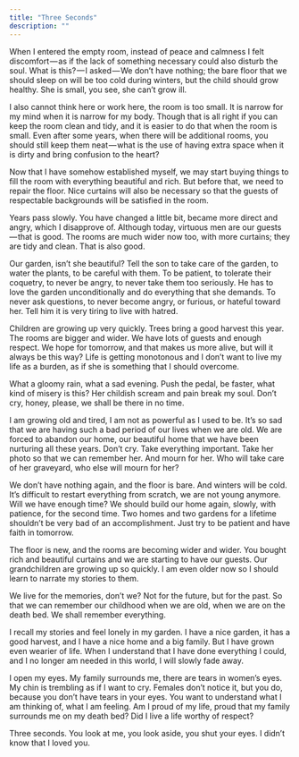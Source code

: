 ```yaml
---
title: "Three Seconds"
description: ""
---
```


When I entered the empty room, instead of peace and calmness I felt discomfort — as if the lack of something necessary could also disturb the soul. What is this? — I asked — We don’t have nothing; the bare floor that we should sleep on will be too cold during winters, but the child should grow healthy. She is small, you see, she can’t grow ill.

I also cannot think here or work here, the room is too small. It is narrow for my mind when it is narrow for my body. Though that is all right if you can keep the room clean and tidy, and it is easier to do that when the room is small. Even after some years, when there will be additional rooms, you should still keep them neat — what is the use of having extra space when it is dirty and bring confusion to the heart?

Now that I have somehow established myself, we may start buying things to fill the room with everything beautiful and rich. But before that, we need to repair the floor. Nice curtains will also be necessary so that the guests of respectable backgrounds will be satisfied in the room.

Years pass slowly. You have changed a little bit, became more direct and angry, which I disapprove of. Although today, virtuous men are our guests — that is good. The rooms are much wider now too, with more curtains; they are tidy and clean. That is also good.

Our garden, isn’t she beautiful? Tell the son to take care of the garden, to water the plants, to be careful with them. To be patient, to tolerate their coquetry, to never be angry, to never take them too seriously. He has to love the garden unconditionally and do everything that she demands. To never ask questions, to never become angry, or furious, or hateful toward her. Tell him it is very tiring to live with hatred.

Children are growing up very quickly. Trees bring a good harvest this year. The rooms are bigger and wider. We have lots of guests and enough respect. We hope for tomorrow, and that makes us more alive, but will it always be this way? Life is getting monotonous and I don’t want to live my life as a burden, as if she is something that I should overcome.

What a gloomy rain, what a sad evening. Push the pedal, be faster, what kind of misery is this? Her childish scream and pain break my soul. Don’t cry, honey, please, we shall be there in no time.

I am growing old and tired, I am not as powerful as I used to be. It’s so sad that we are having such a bad period of our lives when we are old. We are forced to abandon our home, our beautiful home that we have been nurturing all these years. Don’t cry. Take everything important. Take her photo so that we can remember her. And mourn for her. Who will take care of her graveyard, who else will mourn for her?

We don’t have nothing again, and the floor is bare. And winters will be cold. It’s difficult to restart everything from scratch, we are not young anymore. Will we have enough time? We should build our home again, slowly, with patience, for the second time. Two homes and two gardens for a lifetime shouldn’t be very bad of an accomplishment. Just try to be patient and have faith in tomorrow.

The floor is new, and the rooms are becoming wider and wider. You bought rich and beautiful curtains and we are starting to have our guests. Our grandchildren are growing up so quickly. I am even older now so I should learn to narrate my stories to them.

We live for the memories, don’t we? Not for the future, but for the past. So that we can remember our childhood when we are old, when we are on the death bed. We shall remember everything.

I recall my stories and feel lonely in my garden. I have a nice garden, it has a good harvest, and I have a nice home and a big family. But I have grown even wearier of life. When I understand that I have done everything I could, and I no longer am needed in this world, I will slowly fade away.

I open my eyes. My family surrounds me, there are tears in women’s eyes. My chin is trembling as if I want to cry. Females don’t notice it, but you do, because you don’t have tears in your eyes. You want to understand what I am thinking of, what I am feeling. Am I proud of my life, proud that my family surrounds me on my death bed? Did I live a life worthy of respect?

Three seconds. You look at me, you look aside, you shut your eyes. I didn’t know that I loved you.